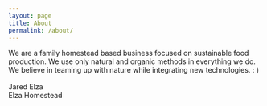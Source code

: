 ```yaml
---
layout: page
title: About
permalink: /about/
---
```

We are a family homestead based business focused on sustainable food production. We use only natural and organic methods in everything we do. We believe in teaming up with nature while integrating new technologies. : ) 
<br><br>
Jared Elza
<br>
Elza Homestead
